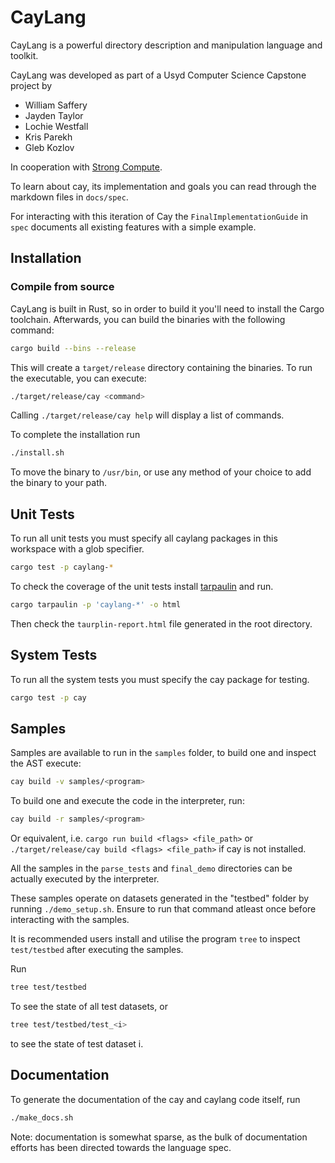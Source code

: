 # CayLang

CayLang is a powerful directory description and manipulation language and toolkit.

CayLang was developed as part of a Usyd Computer Science Capstone project by 

* William Saffery
* Jayden Taylor
* Lochie Westfall
* Kris Parekh
* Gleb Kozlov

In cooperation with [Strong Compute](https://strongcompute.com/).

To learn about cay, its implementation and goals you can read through the markdown files in `docs/spec`.

For interacting with this iteration of Cay the `FinalImplementationGuide` in `spec` documents all existing features with a simple example.

## Installation
### Compile from source
CayLang is built in Rust, so in order to build it you'll need to install the Cargo toolchain. Afterwards, you can build the binaries with the following command:
```bash
cargo build --bins --release
```
This will create a `target/release` directory containing the binaries. To run the executable, you can execute:
```bash
./target/release/cay <command>
```
Calling `./target/release/cay help` will display a list of commands.

To complete the installation run
```bash
./install.sh
```
To move the binary to `/usr/bin`, or use any method of your choice to add the binary to your path.

## Unit Tests

To run all unit tests you must specify all caylang packages in this workspace with a glob specifier.
```bash
cargo test -p caylang-*
```

To check the coverage of the unit tests install [tarpaulin](https://github.com/xd009642/tarpaulin) and run.
```bash
cargo tarpaulin -p 'caylang-*' -o html
```
Then check the `taurplin-report.html` file generated in the root directory.

## System Tests
To run all the system tests you must specify the cay package for testing.
```bash
cargo test -p cay
```

## Samples

Samples are available to run in the `samples` folder, to build one and inspect the AST execute:
```bash
cay build -v samples/<program>
```
To build one and execute the code in the interpreter, run:
```bash
cay build -r samples/<program>
```

Or equivalent, i.e. `cargo run build <flags> <file_path>` or `./target/release/cay build <flags> <file_path>` if cay is not installed.

All the samples in the `parse_tests` and `final_demo` directories can be actually executed by the interpreter.

These samples operate on datasets generated in the "testbed" folder by running `./demo_setup.sh`. Ensure to run that command atleast once before interacting with the samples.

It is recommended users install and utilise the program `tree` to inspect `test/testbed` after executing the samples.

Run
```bash
tree test/testbed
```
To see the state of all test datasets, or
```bash
tree test/testbed/test_<i>
```
to see the state of test dataset i.

## Documentation

To generate the documentation of the cay and caylang code itself, run 
```bash
./make_docs.sh
```
Note: documentation is somewhat sparse, as the bulk of documentation efforts has been directed towards the language spec.
